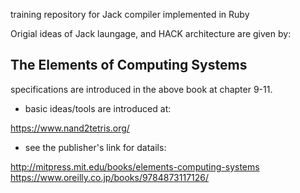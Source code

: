 
training repository for Jack compiler implemented in Ruby

Origial ideas of Jack laungage, and HACK architecture are given by:

## The Elements of Computing Systems

specifications are introduced in the above book at chapter 9-11.

- basic ideas/tools are introduced at:

https://www.nand2tetris.org/

- see the publisher's link for datails:

http://mitpress.mit.edu/books/elements-computing-systems
https://www.oreilly.co.jp/books/9784873117126/

